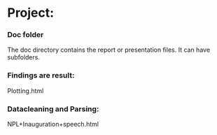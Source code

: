 # Project: 
### Doc folder

The doc directory contains the report or presentation files. It can have subfolders.  

### Findings are result: 
Plotting.html 

### Datacleaning and Parsing:
NPL+Inauguration+speech.html
